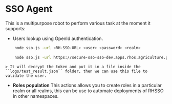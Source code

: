 # SSO Agent
This is a multipurpose robot to perform various task at the moment it supports: 

- Users lookup using OpenId authentication. 
```sh
    node sso.js -url <RH-SSO-URL> <user> <password> <realm>
     
    node sso.js -url https://secure-sso-sso-dev.apps.rhos.agriculture.gov.ie/ JOHN.WHITE @d3vpw4812!!
```

    > It will decrypt the token and put it in a file inside the ``logs/test_result.json`` folder, then we can use this file to validate the user.
    
- **Roles population** This actions allows you to create roles in a particular realm or all realms, this can be use to automate deployments of RHSSO in other namespaces. 

```sh

```

